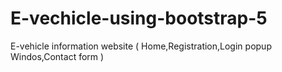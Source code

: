 # E-vechicle-using-bootstrap-5
E-vehicle information website ( Home,Registration,Login popup Windos,Contact form )
